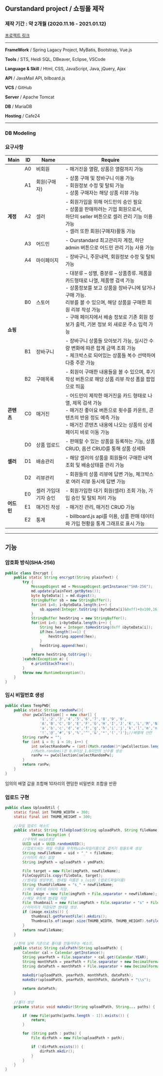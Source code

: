 ## Ourstandard project / 쇼핑몰 제작
### 제작 기간 : 약 2개월 (2020.11.16 - 2021.01.12)

[프로젝트 링크](http://ourstandard.shop)

----------------------

**FrameWork** / Spring Lagacy Project, MyBatis, Bootstrap, Vue.js

**Tools** / STS, Heidi SQL, DBeaver, Eclipse, VSCode

**Language & Skill** / Html, CSS, JavaScript, Java, jQuery, Ajax

**API** / JavaMail API, bilboard.js

**VCS** / GitHub

**Server** / Apache Tomcat

**DB** / MariaDB

**Hosting** / Cafe24

--------------------------

### DB Modeling


### 요구사항
<table>
    <thead>
        <tr>
            <th>Main</th>
            <th>ID</th>
            <th>Name</th>
            <th>Require</th>
        </tr>
    </thead>
    <tbody>
        <tr>
            <td rowspan="5" style="font-weight: bolder">계정</td>
            <td>A0</td>
            <td>비회원</td>
            <td>- 매거진을 열람, 상품은 열람까지 가능</td>
        </tr>
        <tr>
            <td>A1</td>
            <td>회원(구매자)</td>
            <td>- 상품 구매 및 장바구니 이용 가능 <br> - 회원정보 수정 및 탈퇴 가능 <br> - 상품 구매자는 해당 상품 리뷰 가능</td>
        </tr>
        <tr>
            <td>A2</td>
            <td>셀러</td>
            <td>- 회원가입을 위해 어드민의 승인 필요 <br> - 상품을 판매하려는 기업 회원으로서, <br> 하단의 seller 버튼으로 셀러 관리 기능 이용 가능 <br> - 셀러 또한 회원(구매자)활동 가능</td> 
        </tr>
        <tr>
            <td>A3</td>
            <td>어드민</td>
            <td>- Ourstandard 최고관리자 계정, 하단 admin 버튼으로 어드민 관리 기능 사용 가능</td>
        </tr>
        <tr>
            <td>A4</td>
            <td>마이페이지</td>
            <td>- 장바구니, 주문내역, 회원정보 수정 및 탈퇴 가능</td>
        </tr>
        <tr>
            <td rowspan="3" style="font-weight: bolder">쇼핑</td>
            <td>B0</td>
            <td>스토어</td>
            <td>- 대분류 – 성별, 중분류 – 상품종류. 제품을 카드형태로 나열, 제품명 검색 가능 <br> - 상품정보를 보고 상품을 장바구니에 담거나 구매 가능. <br> 리뷰를 볼 수 있으며, 해당 상품을 구매한 회원 리뷰 작성 가능 <br> - 구매 페이지에서 배송 정보로 기존 회원 정보가 출력, 기본 정보 외 새로운 주소 입력 가능</td>
        </tr>
        <tr>
            <td>B1</td>
            <td>장바구니</td>
            <td>- 장바구니 상품들 모아보기 가능, 실시간 수량 변화에 따른 합계 금액 조회 가능 <br> - 체크박스로 되어있는 상품들 복수 선택하여 다중 주문 가능 </td>
        </tr>
        <tr>
            <td>B2</td>
            <td>구매목록</td>
            <td>- 회원이 구매한 내용들을 볼 수 있으며, 후기작성 버튼으로 해당 상품 리뷰 작성 폼을 팝업으로 띄움</td>
        </tr>
        <tr>
            <td style="font-weight: bolder">콘텐츠</td>
            <td>C0</td>
            <td>매거진</td>
            <td>- 어드민이 제작한 매거진을 카드 형태로 나열, 제목 검색 가능 <br> - 매거진 좋아요 버튼으로 횟수를 카운트, 콘텐츠의 반응 정도 예측 가능 <br> - 매거진 콘텐츠 내용에 나오는 상품의 상세페이지 바로 이동 가능</td>
        </tr>
        <tr>
            <td rowspan="3" style="font-weight: bolder">셀러</td>
            <td>D0</td>
            <td>상품 업로드</td>
            <td>- 판매할 수 있는 상품을 등록하는 기능, 상품 CRUD, 옵션 CRUD를 통해 상품 상세화</td>
        </tr>
        <tr>
            <td>D1</td>
            <td>배송관리</td>
            <td>- 해당 셀러의 상품을 회원들이 구매한 내역 조회 및  배송상태를 관리 가능</td>
        </tr>
        <tr>
            <td>D2</td>
            <td>리뷰관리</td>
            <td>- 회원들의 상품 리뷰에 답변 가능, 체크박스로 여러 리뷰 동시에 답변 가능</td>
        </tr>
        <tr>
            <td rowspan="3" style="font-weight: bolder">어드민</td>
            <td>E0</td>
            <td>셀러 가입대기자 승인</td>
            <td>- 회원가입한 대기 회원(셀러) 조회 가능, 가입 승인 및 탈퇴 처리 가능</td>
        </tr>
        <tr>
            <td>E1</td>
            <td>매거진 작성</td>
            <td>- 매거진 관리, 매거진 CRUD 가능</td>
        </tr>
        <tr>
            <td>E2</td>
            <td>통계</td>
            <td>- billboard.js api를 이용, 상품 판매 데이터와 가입 현황을 통계 그래프로 표시 가능</td>
        </tr>
    </tbody>
</table>


--------------------------
## 기능


### 암호화 방식(SHA-256)

```java
public class Encrypt {
    public static String encrypt(String plainText) {
        try {
            MessageDigest md = MessageDigest.getInstance("SHA-256");
            md.update(plainText.getBytes());
            byte byteData[] = md.digest();
            StringBuffer sb = new StringBuffer();
            for(int i=0; i<byteData.length;i++) {
                sb.append(Integer.toString((byteData[i]&0xff)+0x100,16).substring(1));
            }
            StringBuffer hexString = new StringBuffer();
            for(int i=0; i<byteData.length;i++) {
                String hex = Integer.toHexString(0xff &byteData[i]);
                if(hex.length()==1) {
                    hexString.append(hex);
                }
                hexString.append(hex);
            }
            return hexString.toString();
        }catch(Exception e) {
            e.printStackTrace();
        }
        throw new RuntimeException();
    }
}
```

### 임시 비밀번호 생성

```java
public class TempPWD{
    public static String randomPw(){
        char pwCollection[] = new char[] {
                '1','2','3','4','5','6','7','8','9','0',
                'A','B','C','D','E','F','G','H','I','J','K','L','M','N','O','P','Q','R','S','T','U','V','W','X','Y','Z',
                'a','b','c','d','e','f','g','h','i','j','k','l','m','n','o','p','q','r','s','t','u','v','w','x','y','z',
                '!','@','#','$','%','^','&','*','(',')'};//배열에 선언
        String ranPw = "";
        for (int i = 0; i < 10; i++) {
            int selectRandomPw = (int)(Math.random()*(pwCollection.length));
            //Math.rondom()은 0.0이상 1.0미만의 난수를 생성 
            ranPw += pwCollection[selectRandomPw];
        }
        return ranPw;
    }
}
```
임의의 배열 값을 조합해 10자리의 랜덤한 비밀번호 조합을 반환

### 업로드 구현

```java
public class UploadUtil {
	static final int THUMB_WIDTH = 300;
	static final int THUMB_HEIGHT = 300;
	
	//파일 업로드 메소드
	public static String fileUpload(String uploadPath, String fileName, byte[] fileData, String ymdPath)
			throws Exception {
		//무작위 uuid생성
		UUID uid = UUID.randomUUID();
		//업로드되는 파일 이름을 무작위uid+파일이름으로 겹치기 힘들도록 생성
		String newFileName = uid + "_" + fileName;
		//이미지 패스 설정
		String imgPath = uploadPath + ymdPath;
		
		File target = new File(imgPath, newFileName);
		FileCopyUtils.copy(fileData, target);
		//썸네일 생성부분, 썸네일 이름은 s_(uid)_(업로드파일이름)
		String thumbFileName = "s_" + newFileName;
		//해당 루트에 이미지 저장.
		File image = new File(imgPath + File.separator + newFileName);
		//해당 루트에 썸네일 저장
		File thumbnail = new File(imgPath + File.separator + "s" + File.separator + thumbFileName);
		//이미지가 저장되면 썸네일 생성.
		if (image.exists()) {
			thumbnail.getParentFile().mkdirs();
			Thumbnails.of(image).size(THUMB_WIDTH, THUMB_HEIGHT).toFile(thumbnail);
		}
		return newFileName;
	}
	
	//현재 날짜 기준으로 폴더를 만들어주는 메소드.
	public static String calcPath(String uploadPath) {
		Calendar cal = Calendar.getInstance();
		String yearPath = File.separator + cal.get(Calendar.YEAR);
		String monthPath = yearPath + File.separator + new DecimalFormat("00").format(cal.get(Calendar.MONTH) + 1);
		String datePath = monthPath + File.separator + new DecimalFormat("00").format(cal.get(Calendar.DATE));
		
		makeDir(uploadPath, yearPath, monthPath, datePath);
		makeDir(uploadPath, yearPath, monthPath, datePath + "\\s");

		return datePath;
	}
	
	//폴더 생성
	private static void makeDir(String uploadPath, String... paths) {

		if (new File(paths[paths.length - 1]).exists()) {
			return;
		}

		for (String path : paths) {
			File dirPath = new File(uploadPath + path);

			if (!dirPath.exists()) {
				dirPath.mkdir();
			}
		}
	}
}
```
